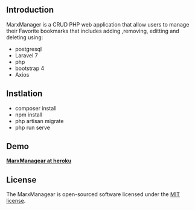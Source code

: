 

## Introduction

MarxManager is a CRUD PHP web application that allow users to manage their Favorite bookmarks that includes adding ,removing, editting and deleting using:

- postgresql
- Laravel 7
- php
- bootstrap 4
- Axios

## Instlation

- composer install
- npm install
- php artisan migrate
- php run serve

## Demo

**[MarxManagear at heroku](https://vehikl.com/)**

## License

The MarxManagear is open-sourced software licensed under the [MIT license](https://opensource.org/licenses/MIT).
